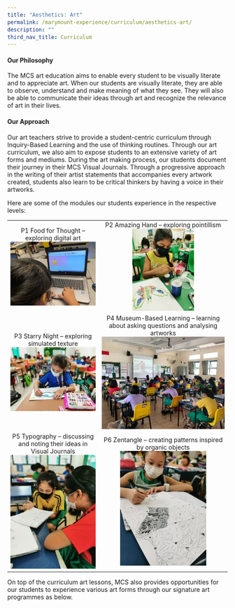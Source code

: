 ```yaml
---
title: "Aesthetics: Art"
permalink: /marymount-experience/curriculum/aesthetics-art/
description: ""
third_nav_title: Curriculum
---
```

<h4><strong>Our Philosophy</strong></h4>
<p>The MCS art education aims to enable every student to be visually literate and to appreciate art. When our students are visually literate, they are able to observe, understand and make meaning of what they see. They will also be able to communicate their ideas through art and recognize the relevance of art in their lives.</p>
<h4><strong>Our Approach</strong></h4>
<p>Our art teachers strive to provide a student-centric curriculum through Inquiry-Based Learning and the use of thinking routines. Through our art curriculum, we also aim to expose students to an extensive variety of art forms and mediums. During the art making process, our students document their journey in their MCS Visual Journals. Through a progressive approach in the writing of their artist statements that accompanies every artwork created, students also learn to be critical thinkers by having a voice in their artworks.</p>
<p>Here are some of the modules our students experience in the respective levels:&nbsp;</p>
<table>
<tbody>
<tr>
<td style="text-align: center;">P1 Food for Thought &ndash; exploring digital art<img src="/images/art1.jpg"></td>
<td style="text-align: center;">P2 Amazing Hand &ndash; exploring pointillism<img style="width: 50%;" src="/images/art2.jpg" /></td>
</tr>
<tr>
<td style="text-align: center;">P3 Starry Night &ndash; exploring simulated texture<img src="/images/art3.jpg"></td>
<td style="text-align: center;">P4 Museum-Based Learning &ndash; learning about asking questions and analysing artworks<img src="/images/art4.jpg"></td>
</tr>
<tr>
<td style="text-align: center;">P5 Typography &ndash; discussing and noting their ideas in Visual Journals<img src="/images/art5.jpg"></td>
<td style="text-align: center;">P6 Zentangle &ndash; creating patterns inspired by organic objects<img style="width: 70%;" src="/images/art6.jpg" /></td>
</tr>
</tbody>
</table>
<p>On top of the curriculum art lessons, MCS also provides opportunities for our students to experience various art forms through our signature art programmes as below.</p>